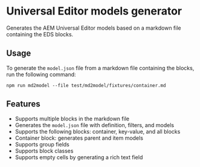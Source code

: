 # Universal Editor models generator

Generates the AEM Universal Editor models based on a markdown file containing the EDS blocks.

## Usage

To generate the `model.json` file from a markdown file containing the blocks, run the following command:
```
npm run md2model --file test/md2model/fixtures/container.md
```

## Features

- Supports multiple blocks in the markdown file
- Generates the `model.json` file with definition, filters, and models
- Supports the following blocks: container, key-value, and all blocks
- Container block: generates parent and item models
- Supports group fields
- Supports block classes
- Supports empty cells by generating a rich text field
